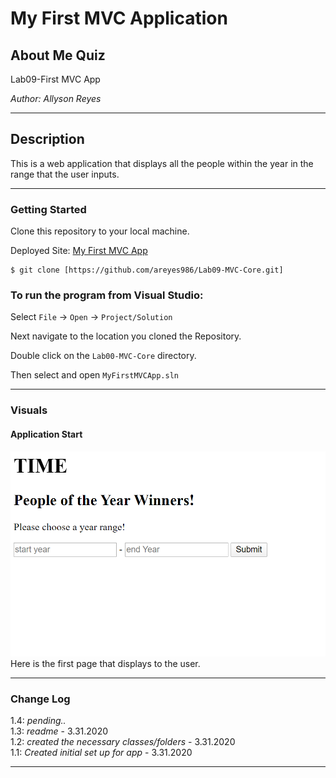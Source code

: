 # My First MVC Application

## About Me Quiz

Lab09-First MVC App

*Author: Allyson Reyes*

----

## Description
This is a web application that displays all the people within the year in the range that the user inputs.

---

### Getting Started
Clone this repository to your local machine.



Deployed Site: [My First MVC App](https://firstmvcapp-lab09.azurewebsites.net/)

```
$ git clone [https://github.com/areyes986/Lab09-MVC-Core.git]
```

### To run the program from Visual Studio:
Select ```File``` -> ```Open``` -> ```Project/Solution```

Next navigate to the location you cloned the Repository.

Double click on the ```Lab00-MVC-Core``` directory.

Then select and open ```MyFirstMVCApp.sln```

---

### Visuals

#### Application Start
![First Look](./assets/pic.png)
Here is the first page that displays to the user.


---

### Change Log 
1.4: *pending..*  
1.3: *readme* - 3.31.2020  
1.2: *created the necessary classes/folders* - 3.31.2020  
1.1: *Created initial set up for app* - 3.31.2020 


------------------------------
